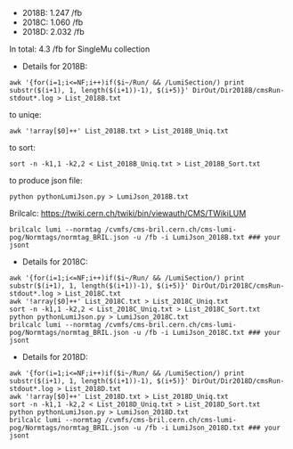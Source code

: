 
 * 2018B: 1.247 /fb
 * 2018C: 1.060 /fb
 * 2018D: 2.032 /fb 

 In total: 4.3 /fb for SingleMu collection

 * Details for 2018B:

```
awk '{for(i=1;i<=NF;i++)if($i~/Run/ && /LumiSection/) print substr($(i+1), 1, length($(i+1))-1), $(i+5)}' DirOut/Dir2018B/cmsRun-stdout*.log > List_2018B.txt
```
to uniqe:
```
awk '!array[$0]++' List_2018B.txt > List_2018B_Uniq.txt
```
to sort:
```
sort -n -k1,1 -k2,2 < List_2018B_Uniq.txt > List_2018B_Sort.txt
```
to produce json file:
```
python pythonLumiJson.py > LumiJson_2018B.txt

```
Brilcalc: https://twiki.cern.ch/twiki/bin/viewauth/CMS/TWikiLUM

```
brilcalc lumi --normtag /cvmfs/cms-bril.cern.ch/cms-lumi-pog/Normtags/normtag_BRIL.json -u /fb -i LumiJson_2018B.txt ### your jsont
```
 * Details for 2018C:
```
awk '{for(i=1;i<=NF;i++)if($i~/Run/ && /LumiSection/) print substr($(i+1), 1, length($(i+1))-1), $(i+5)}' DirOut/Dir2018C/cmsRun-stdout*.log > List_2018C.txt
awk '!array[$0]++' List_2018C.txt > List_2018C_Uniq.txt
sort -n -k1,1 -k2,2 < List_2018C_Uniq.txt > List_2018C_Sort.txt
python pythonLumiJson.py > LumiJson_2018C.txt
brilcalc lumi --normtag /cvmfs/cms-bril.cern.ch/cms-lumi-pog/Normtags/normtag_BRIL.json -u /fb -i LumiJson_2018C.txt ### your jsont
``` 
 * Details for 2018D:
```
awk '{for(i=1;i<=NF;i++)if($i~/Run/ && /LumiSection/) print substr($(i+1), 1, length($(i+1))-1), $(i+5)}' DirOut/Dir2018D/cmsRun-stdout*.log > List_2018D.txt
awk '!array[$0]++' List_2018D.txt > List_2018D_Uniq.txt
sort -n -k1,1 -k2,2 < List_2018D_Uniq.txt > List_2018D_Sort.txt
python pythonLumiJson.py > LumiJson_2018D.txt
brilcalc lumi --normtag /cvmfs/cms-bril.cern.ch/cms-lumi-pog/Normtags/normtag_BRIL.json -u /fb -i LumiJson_2018D.txt ### your jsont
``` 


